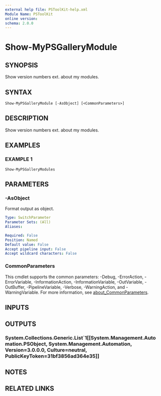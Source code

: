 ```yaml
---
external help file: PSToolKit-help.xml
Module Name: PSToolKit
online version:
schema: 2.0.0
---
```


# Show-MyPSGalleryModule

## SYNOPSIS
Show version numbers ext.
about my modules.

## SYNTAX

```
Show-MyPSGalleryModule [-AsObject] [<CommonParameters>]
```

## DESCRIPTION
Show version numbers ext.
about my modules.

## EXAMPLES

### EXAMPLE 1
```
Show-MyPSGalleryModules
```

## PARAMETERS

### -AsObject
Format output as object.

```yaml
Type: SwitchParameter
Parameter Sets: (All)
Aliases:

Required: False
Position: Named
Default value: False
Accept pipeline input: False
Accept wildcard characters: False
```

### CommonParameters
This cmdlet supports the common parameters: -Debug, -ErrorAction, -ErrorVariable, -InformationAction, -InformationVariable, -OutVariable, -OutBuffer, -PipelineVariable, -Verbose, -WarningAction, and -WarningVariable. For more information, see [about_CommonParameters](http://go.microsoft.com/fwlink/?LinkID=113216).

## INPUTS

## OUTPUTS

### System.Collections.Generic.List`1[[System.Management.Automation.PSObject, System.Management.Automation, Version=3.0.0.0, Culture=neutral, PublicKeyToken=31bf3856ad364e35]]
## NOTES

## RELATED LINKS
